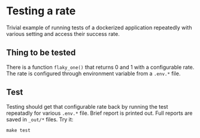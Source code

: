 # Testing a rate

Trivial example of running tests of a dockerized application repeatedly
with various setting and access their success rate.

## Thing to be tested

There is a function `flaky_one()` that returns 0 and 1 with a configurable rate.
The rate is configured through environment variable from a `.env.*` file.

## Test

Testing should get that configurable rate back by running the test repeatadly
for various `.env.*` file. Brief report is printed out. Full reports are saved
in `_out/*` files. Try it:

```
make test
```
